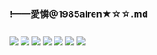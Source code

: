 ### !——愛憐@1985airen★☆☆.md
![]()

![](https://pbs.twimg.com/media/D611UtMUIAE9j5P?format=jpg&name=4096x4096)
![](https://pbs.twimg.com/media/D611b_mUIAEEW2H?format=jpg&name=4096x4096)
![](https://pbs.twimg.com/media/D611xgdV4AANJ6E?format=jpg&name=4096x4096)
![](https://pbs.twimg.com/media/EDMn69rVUAASjnL?format=jpg&name=4096x4096)
![](https://pbs.twimg.com/media/EDD8BIDUEAIq4j7?format=jpg)
![](https://pbs.twimg.com/media/EA-MG0KU8AAH5zG?format=jpg&name=4096x4096)
![](https://pbs.twimg.com/media/EA5D1zvVUAEgLUL?format=jpg&name=4096x4096)
